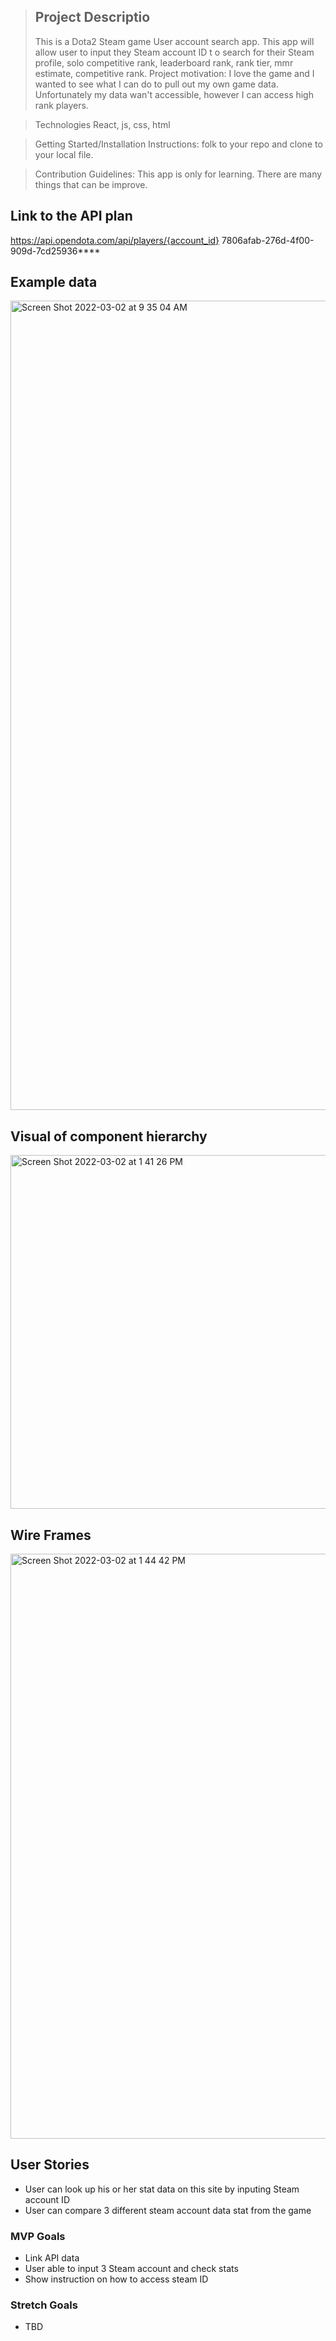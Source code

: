 > ## Project Descriptio
>
> This is a Dota2 Steam game User account search app. This app will allow user to input they Steam account ID t o search for their Steam profile, solo competitive rank, leaderboard rank, rank tier, mmr estimate, competitive rank.
> Project motivation: I love the game and I wanted to see what I can do to pull out my own game data. Unfortunately my data wan't accessible, however I can access high rank players.

> Technologies React, js, css, html

> Getting Started/Installation Instructions: folk to your repo and clone to your local file.

> Contribution Guidelines: This app is only for learning. There are many things that can be improve.

## Link to the API plan

https://api.opendota.com/api/players/{account_id}
7806afab-276d-4f00-909d-7cd25936\*\*\*\*

## Example data

<img width="1295" alt="Screen Shot 2022-03-02 at 9 35 04 AM" src="https://media.git.generalassemb.ly/user/41195/files/252ad000-9a1b-11ec-8610-3e1330ad3c15">

## Visual of component hierarchy

<img width="566" alt="Screen Shot 2022-03-02 at 1 41 26 PM" src="https://media.git.generalassemb.ly/user/41195/files/d38c4080-9a2e-11ec-8415-51b706702e52">

## Wire Frames

<img width="936" alt="Screen Shot 2022-03-02 at 1 44 42 PM" src="https://media.git.generalassemb.ly/user/41195/files/eef74b80-9a2e-11ec-9f7e-5ef60a4190e7">

## User Stories

- User can look up his or her stat data on this site by inputing Steam account ID
- User can compare 3 different steam account data stat from the game

### MVP Goals

- Link API data
- User able to input 3 Steam account and check stats
- Show instruction on how to access steam ID

### Stretch Goals

- TBD
